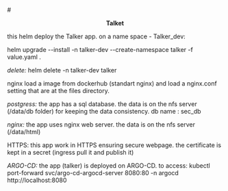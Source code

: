 #<p align="center">**Talket**</p>


this helm deploy the Talker app.
on a name space - Talker_dev:

 helm upgrade --install -n talker-dev --create-namespace talker -f value.yaml .
 
*delete:*
helm delete -n talker-dev talker

nginx load a image from dockerhub (standart nginx) and load a nginx.conf setting that are at the files directory.

*postgress:*
    the app has a sql database. the data is on the nfs server (/data/db folder) for keeping the data consistency.
    db name : sec_db

*nginx:*
    the app  uses nginx web server. the data is on the nfs server (/data/html)

HTTPS: this app work in HTTPS ensuring secure webpage. the certificate is kept in a secret (ingress pull it and publish it)

*ARGO-CD:*
the app (talker) is deployed on ARGO-CD.
to access:
kubectl port-forward svc/argo-cd-argocd-server 8080:80 -n argocd
http://localhost:8080

